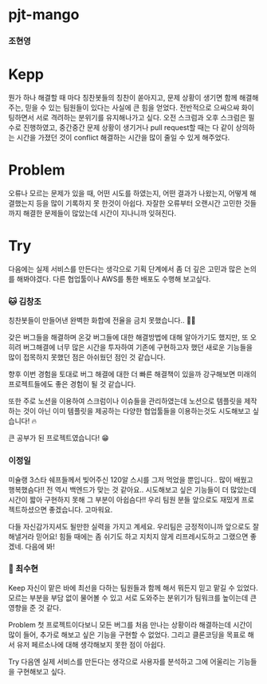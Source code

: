 # pjt-mango


### 조현영

# Kepp
뭔가 하나 해결할 때 마다 칭찬봇들의 칭찬이 쏟아지고, 문제 상황이 생기면 함께 해결해주는, 믿을 수 있는 팀원들이 있다는 사실에 큰 힘을 얻었다. 전반적으로 으쌰으쌰 화이팅하면서 서로 격려하는 분위기를 유지해나가고 싶다. 
오전 스크럼과 오후 스크럼은 필수로 진행하였고, 중간중간 문제 상황이 생기거나 pull request할 때는 다 같이 상의하는 시간을 가졌던 것이 conflict 해결하는 시간을 많이 줄일 수 있게 해주었다. 
# Problem
오류나 모르는 문제가 있을 때, 어떤 시도를 하였는지, 어떤 결과가 나왔는지, 어떻게 해결했는지 등을 많이 기록하지 못 한것이 아쉽다. 
자잘한 오류부터 오랜시간 고민한 것들까지 해결한 문제들이 많았는데 시간이 지나니까 잊혀진다.
# Try
다음에는 실제 서비스를 만든다는 생각으로 기획 단계에서 좀 더 깊은 고민과 많은 논의를 해봐야겠다. 다른 협업툴이나 AWS를 통한 배포도 수행해 보고싶다.


### :cat: 김창조
칭찬봇들이 만들어낸 완벽한 화합에 전율을 금치 못했습니다.. 👍🏻

갖은 버그들을 해결하며 온갖 버그들에 대한 해결방법에 대해 알아가기도 했지만, 또 오히려 버그해결에 너무 많은 시간을 투자하여 기존에 구현하고자 했던 새로운 기능들을 많이 접목하지 못했던 점은 아쉬웠던 점인 것 같습니다.

향후 이번 경험을 토대로 버그 해결에 대한 더 빠른 해결책이 있을까 강구해보면 미래의 프로젝트들에도 좋은 경험이 될 것 같습니다.

또한 주로 노션을 이용하여 스크럼이나 이슈들을 관리하였는데 노션으로 템플릿을 제작하는 것이 아닌 이미 템플릿을 제공하는 다양한 협업툴들을 이용하는것도 시도해보고 싶습니다! 🔥

큰 공부가 된 프로젝트였습니다! 😁



### 이정일
미슐랭 3스타 쉐프들께서 빚어주신 120알 스시를 그저 먹었을 뿐입니다.. 많이 배웠고 행복했슴다!! 
전 역시 백엔드가 맞는 것 같아요.. 시도해보고 싶은 기능들이 더 많았는데 시간이 짧아 구현하지 못해 
그 부분이 아쉽슴다!! 우리 팀원 분들 앞으로도 재밌게 프로젝트하셨으면 좋겠습니다. 고마워요.

다들 자신감가지셔도 될만한 실력을 가지고 계세요. 우리팀은 긍정적이니까 앞으로도 잘 해낼거라 믿어요!
힘들 때에는 좀 쉬기도 하고 지치지 않게 리프레시도하고 그랬으면 좋겠네. 다음에 봐!




### :hatching_chick: 최수현
Keep
자신이 맡은 바에 최선을 다하는 팀원들과 함께 해서 뭐든지 믿고 맡길 수 있었다. 모르는 부분을 부담 없이 물어볼 수 있고 서로 도와주는 분위기가 팀워크를 높이는데 큰 영향을 준 것 같다. 

Problem
첫 프로젝트이다보니 모든 버그를 처음 만나는 상황이라 해결하는데 시간이 많이 들어, 추가로 해보고 싶은 기능을 구현할 수 없었다. 그리고 클론코딩을 목표로 해서 유저 페르소나에 대해 생각해보지 못한 점이 아쉽다.

Try
다음엔 실제 서비스를 만든다는 생각으로 사용자를 분석하고 그에 어울리는 기능들을 구현해보고 싶다.

